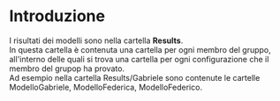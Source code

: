 # Introduzione
I risultati dei modelli sono nella cartella **Results**.<br>
In questa cartella è contenuta una cartella per ogni membro del gruppo, all'interno delle quali si trova una cartella per ogni configurazione che il membro del grupop ha provato.<br>
Ad esempio nella cartella Results/Gabriele sono contenute le cartelle ModelloGabriele, ModelloFederica, ModelloFederico.